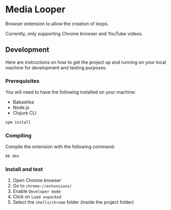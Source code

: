 # Media Looper

Browser extension to allow the creation of loops.

Currently, only supporting Chrome browser and YouTube videos.

## Development

Here are instructions on how to get the project up and running on your local machine for development and testing purposes.

### Prerequisites

You will need to have the following installed on your machine:

- Babashka
- Node.js
- Clojure CLI

```bash
npm install
```

### Compiling

Compile the extension with the following command:

```bash
bb dev
```

### Install and test

1. Open Chrome browser
2. Go to `chrome://extensions/`
3. Enable `Developer mode`
4. Click on `Load unpacked`
5. Select the `shells/chrome` folder (inside the project folder)
